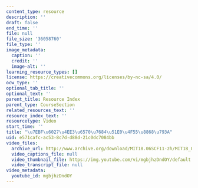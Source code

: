 ```yaml
---
content_type: resource
description: ''
draft: false
end_time: ''
file: null
file_size: '36058760'
file_type: ''
image_metadata:
  caption: ''
  credit: ''
  image-alt: ''
learning_resource_types: []
license: https://creativecommons.org/licenses/by-nc-sa/4.0/
ocw_type: ''
optional_tab_title: ''
optional_text: ''
parent_title: Resource Index
parent_type: CourseSection
related_resources_text: ''
resource_index_text: ''
resourcetype: Video
start_time: ''
title: "\u7EBF\u6027\u4EE3\u6570\u7684\u51E0\u4F55\u8868\u793A"
uid: e571cafc-ac53-8c7d-d88d-21c0dc7084bb
video_files:
  archive_url: http://www.archive.org/download/MIT18.06SCF11-zh/MIT18_06SC_110609_L3_zh-hans-cmn_300k.mp4
  video_captions_file: null
  video_thumbnail_file: https://img.youtube.com/vi/mgbjhzDndOY/default.jpg
  video_transcript_file: null
video_metadata:
  youtube_id: mgbjhzDndOY
---
```

